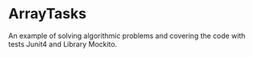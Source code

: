 # ArrayTasks

An example of solving algorithmic problems and covering the code with tests Junit4 and Library Mockito.
